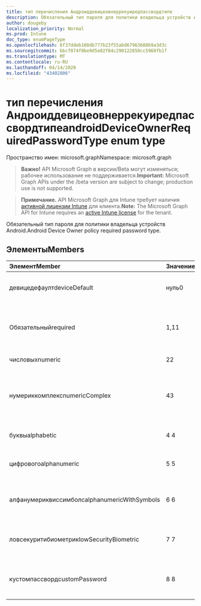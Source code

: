 ```yaml
---
title: тип перечисления Андроиддевицеовнеррекуиредпассвордтипе
description: Обязательный тип пароля для политики владельца устройств Android.
author: dougeby
localization_priority: Normal
ms.prod: Intune
doc_type: enumPageType
ms.openlocfilehash: 6f37ddeb108db777b23f55abd67963688b9a3d3c
ms.sourcegitcommit: bbcf074f0be9d5e02f84c290122850cc5968fb1f
ms.translationtype: MT
ms.contentlocale: ru-RU
ms.lasthandoff: 04/14/2020
ms.locfileid: "43402806"
---
```

# <a name="androiddeviceownerrequiredpasswordtype-enum-type"></a><span data-ttu-id="57a2b-103">тип перечисления Андроиддевицеовнеррекуиредпассвордтипе</span><span class="sxs-lookup"><span data-stu-id="57a2b-103">androidDeviceOwnerRequiredPasswordType enum type</span></span>

<span data-ttu-id="57a2b-104">Пространство имен: microsoft.graph</span><span class="sxs-lookup"><span data-stu-id="57a2b-104">Namespace: microsoft.graph</span></span>

> <span data-ttu-id="57a2b-105">**Важно!** API Microsoft Graph в версии/Beta могут изменяться; рабочее использование не поддерживается.</span><span class="sxs-lookup"><span data-stu-id="57a2b-105">**Important:** Microsoft Graph APIs under the /beta version are subject to change; production use is not supported.</span></span>

> <span data-ttu-id="57a2b-106">**Примечание.** API Microsoft Graph для Intune требует наличия [активной лицензии Intune](https://go.microsoft.com/fwlink/?linkid=839381) для клиента.</span><span class="sxs-lookup"><span data-stu-id="57a2b-106">**Note:** The Microsoft Graph API for Intune requires an [active Intune license](https://go.microsoft.com/fwlink/?linkid=839381) for the tenant.</span></span>

<span data-ttu-id="57a2b-107">Обязательный тип пароля для политики владельца устройств Android.</span><span class="sxs-lookup"><span data-stu-id="57a2b-107">Android Device Owner policy required password type.</span></span>

## <a name="members"></a><span data-ttu-id="57a2b-108">Элементы</span><span class="sxs-lookup"><span data-stu-id="57a2b-108">Members</span></span>
|<span data-ttu-id="57a2b-109">Элемент</span><span class="sxs-lookup"><span data-stu-id="57a2b-109">Member</span></span>|<span data-ttu-id="57a2b-110">Значение</span><span class="sxs-lookup"><span data-stu-id="57a2b-110">Value</span></span>|<span data-ttu-id="57a2b-111">Описание</span><span class="sxs-lookup"><span data-stu-id="57a2b-111">Description</span></span>|
|:---|:---|:---|
|<span data-ttu-id="57a2b-112">девицедефаулт</span><span class="sxs-lookup"><span data-stu-id="57a2b-112">deviceDefault</span></span>|<span data-ttu-id="57a2b-113">нуль</span><span class="sxs-lookup"><span data-stu-id="57a2b-113">0</span></span>|<span data-ttu-id="57a2b-114">Значение по умолчанию для устройства, без намерения.</span><span class="sxs-lookup"><span data-stu-id="57a2b-114">Device default value, no intent.</span></span>|
|<span data-ttu-id="57a2b-115">Обязательный</span><span class="sxs-lookup"><span data-stu-id="57a2b-115">required</span></span>|<span data-ttu-id="57a2b-116">1,1</span><span class="sxs-lookup"><span data-stu-id="57a2b-116">1</span></span>|<span data-ttu-id="57a2b-117">Должен быть задан пароль, но не существует ограничений на тип.</span><span class="sxs-lookup"><span data-stu-id="57a2b-117">There must be a password set, but there are no restrictions on type.</span></span>|
|<span data-ttu-id="57a2b-118">числовых</span><span class="sxs-lookup"><span data-stu-id="57a2b-118">numeric</span></span>|<span data-ttu-id="57a2b-119">2</span><span class="sxs-lookup"><span data-stu-id="57a2b-119">2</span></span>|<span data-ttu-id="57a2b-120">По крайней мере число цифр.</span><span class="sxs-lookup"><span data-stu-id="57a2b-120">At least numeric.</span></span>|
|<span data-ttu-id="57a2b-121">нумериккомплекс</span><span class="sxs-lookup"><span data-stu-id="57a2b-121">numericComplex</span></span>|<span data-ttu-id="57a2b-122">4</span><span class="sxs-lookup"><span data-stu-id="57a2b-122">3</span></span>|<span data-ttu-id="57a2b-123">По крайней мере цифры без повторяющихся или упорядоченных последовательностей.</span><span class="sxs-lookup"><span data-stu-id="57a2b-123">At least numeric with no repeating or ordered sequences.</span></span>|
|<span data-ttu-id="57a2b-124">буквы</span><span class="sxs-lookup"><span data-stu-id="57a2b-124">alphabetic</span></span>|<span data-ttu-id="57a2b-125">4 </span><span class="sxs-lookup"><span data-stu-id="57a2b-125">4</span></span>|<span data-ttu-id="57a2b-126">По крайней мере буквенно — пароль.</span><span class="sxs-lookup"><span data-stu-id="57a2b-126">At least alphabetic password.</span></span>|
|<span data-ttu-id="57a2b-127">цифрового</span><span class="sxs-lookup"><span data-stu-id="57a2b-127">alphanumeric</span></span>|<span data-ttu-id="57a2b-128">5 </span><span class="sxs-lookup"><span data-stu-id="57a2b-128">5</span></span>|<span data-ttu-id="57a2b-129">По крайней мере буквенно-цифровые пароли</span><span class="sxs-lookup"><span data-stu-id="57a2b-129">At least alphanumeric password</span></span>|
|<span data-ttu-id="57a2b-130">алфанумериквиссимболс</span><span class="sxs-lookup"><span data-stu-id="57a2b-130">alphanumericWithSymbols</span></span>|<span data-ttu-id="57a2b-131">6 </span><span class="sxs-lookup"><span data-stu-id="57a2b-131">6</span></span>|<span data-ttu-id="57a2b-132">По крайней мере буквенно-цифровые символы.</span><span class="sxs-lookup"><span data-stu-id="57a2b-132">At least alphanumeric with symbols.</span></span>|
|<span data-ttu-id="57a2b-133">ловсекуритибиометрик</span><span class="sxs-lookup"><span data-stu-id="57a2b-133">lowSecurityBiometric</span></span>|<span data-ttu-id="57a2b-134">7 </span><span class="sxs-lookup"><span data-stu-id="57a2b-134">7</span></span>|<span data-ttu-id="57a2b-135">Необходим пароль на основе биометрического уровня безопасности.</span><span class="sxs-lookup"><span data-stu-id="57a2b-135">Low security biometrics based password required.</span></span>|
|<span data-ttu-id="57a2b-136">кустомпассворд</span><span class="sxs-lookup"><span data-stu-id="57a2b-136">customPassword</span></span>|<span data-ttu-id="57a2b-137">8 </span><span class="sxs-lookup"><span data-stu-id="57a2b-137">8</span></span>|<span data-ttu-id="57a2b-138">Настраиваемый пароль, заданный администратором.</span><span class="sxs-lookup"><span data-stu-id="57a2b-138">Custom password set by the admin.</span></span>|



